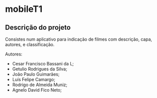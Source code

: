 # mobileT1
## Descrição do projeto
Consistes num aplicativo para indicação de filmes com descrição, capa, autores, e classificação.

Autores:
- Cesar Francisco Bassani da L;
- Getulio Rodrigues da Silva;
- João Paulo Guimarães;
- Luís Felipe Camargo;
- Rodrigo de Almeida Muniz;
- Agnelo David Fico Neto;